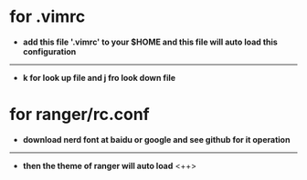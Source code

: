 # for .vimrc
- **add this file '.vimrc' to your $HOME and this file will auto load this configuration** 
---

- **k for look up file and j fro look down file** 

# for ranger/rc.conf
- **download nerd font at baidu or google and see github for it operation** 
---

- **then the theme of ranger will auto load** <++>
